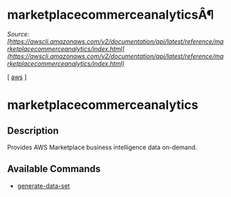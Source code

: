# marketplacecommerceanalyticsÂ¶

*Source: [https://awscli.amazonaws.com/v2/documentation/api/latest/reference/marketplacecommerceanalytics/index.html](https://awscli.amazonaws.com/v2/documentation/api/latest/reference/marketplacecommerceanalytics/index.html)*

[ [aws](https://awscli.amazonaws.com/v2/documentation/api/latest/reference/index.html#cli-aws) ]

# marketplacecommerceanalytics

## Description

Provides AWS Marketplace business intelligence data on-demand.

## Available Commands

- [generate-data-set](https://awscli.amazonaws.com/v2/documentation/api/latest/reference/marketplacecommerceanalytics/generate-data-set.html)
